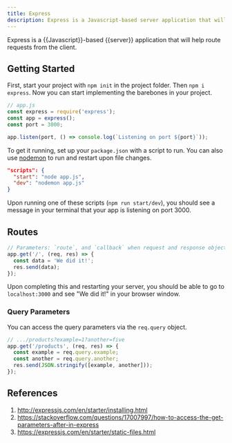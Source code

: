 ```yaml
---
title: Express
description: Express is a Javascript-based server application that will help route requests from the client.
---
```


Express is a {{Javascript}}-based {{server}} application that will help route requests from the client.

## Getting Started

First, start your project with `npm init` in the project folder. Then `npm i express`. Now you can start implementing the barebones in your project.

```javascript
// app.js
const express = require('express');
const app = express();
const port = 3000;

app.listen(port, () => console.log(`Listening on port ${port}`));
```

To get it running, set up your `package.json` with a script to run. You can also use [nodemon][nodemon] to run and restart upon file changes.

```json
"scripts": {
  "start": "node app.js",
  "dev": "nodemon app.js"
}
```

Upon running one of these scripts (`npm run start/dev`), you should see a message in your terminal that your app is listening on port 3000.

## Routes

```javascript
// Parameters: `route`, and `callback` when request and response objects are received and created 
app.get('/', (req, res) => {
  const data = 'We did it!';
  res.send(data);
});
```

Upon completing this and restarting your server, you should be able to go to `localhost:3000` and see "We did it!" in your browser window.

### Query Parameters

You can access the query parameters via the `req.query` object.

```javascript
// .../products?example=1?another=five
app.get('/products', (req, res) => {
  const example = req.query.example;
  const another = req.query.another;
  res.send(JSON.stringify([example, another]));
});
```

## References

1. http://expressjs.com/en/starter/installing.html
2. https://stackoverflow.com/questions/17007997/how-to-access-the-get-parameters-after-in-express
3. https://expressjs.com/en/starter/static-files.html

[nodemon]: https://www.npmjs.com/package/nodemon "Nodemon is essential for developing your own apps"

